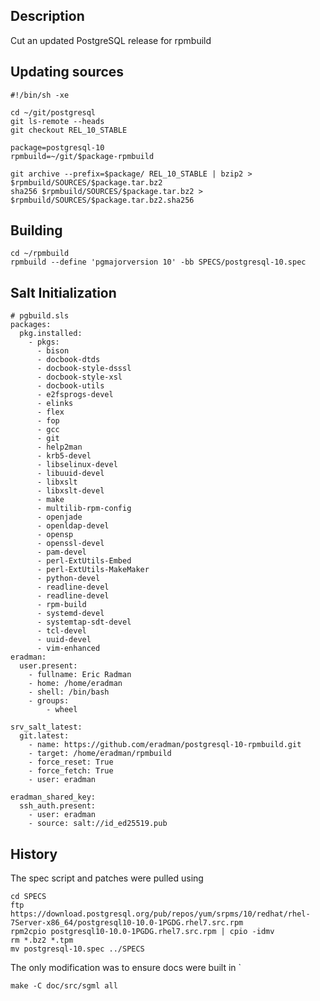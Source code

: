 Description
-----------

Cut an updated PostgreSQL release for rpmbuild

Updating sources
----------------

    #!/bin/sh -xe

    cd ~/git/postgresql
    git ls-remote --heads
    git checkout REL_10_STABLE

    package=postgresql-10
    rpmbuild=~/git/$package-rpmbuild

    git archive --prefix=$package/ REL_10_STABLE | bzip2 > $rpmbuild/SOURCES/$package.tar.bz2
    sha256 $rpmbuild/SOURCES/$package.tar.bz2 > $rpmbuild/SOURCES/$package.tar.bz2.sha256

Building
--------

    cd ~/rpmbuild
    rpmbuild --define 'pgmajorversion 10' -bb SPECS/postgresql-10.spec

Salt Initialization
-------------------

    # pgbuild.sls
    packages:
      pkg.installed:
        - pkgs:
          - bison
          - docbook-dtds
          - docbook-style-dsssl
          - docbook-style-xsl
          - docbook-utils
          - e2fsprogs-devel
          - elinks
          - flex
          - fop
          - gcc
          - git
          - help2man
          - krb5-devel
          - libselinux-devel
          - libuuid-devel
          - libxslt
          - libxslt-devel
          - make
          - multilib-rpm-config
          - openjade
          - openldap-devel
          - opensp
          - openssl-devel
          - pam-devel
          - perl-ExtUtils-Embed
          - perl-ExtUtils-MakeMaker
          - python-devel
          - readline-devel
          - readline-devel
          - rpm-build
          - systemd-devel
          - systemtap-sdt-devel
          - tcl-devel
          - uuid-devel
          - vim-enhanced
    eradman:
      user.present:
        - fullname: Eric Radman
        - home: /home/eradman
        - shell: /bin/bash
        - groups:
            - wheel

    srv_salt_latest:
      git.latest:
        - name: https://github.com/eradman/postgresql-10-rpmbuild.git
        - target: /home/eradman/rpmbuild
        - force_reset: True
        - force_fetch: True
        - user: eradman

    eradman_shared_key:
      ssh_auth.present:
        - user: eradman
        - source: salt://id_ed25519.pub

History
-------

The spec script and patches were pulled using

    cd SPECS
    ftp https://download.postgresql.org/pub/repos/yum/srpms/10/redhat/rhel-7Server-x86_64/postgresql10-10.0-1PGDG.rhel7.src.rpm
    rpm2cpio postgresql10-10.0-1PGDG.rhel7.src.rpm | cpio -idmv
    rm *.bz2 *.tpm
    mv postgresql-10.spec ../SPECS

The only modification was to ensure docs were built in `

    make -C doc/src/sgml all
